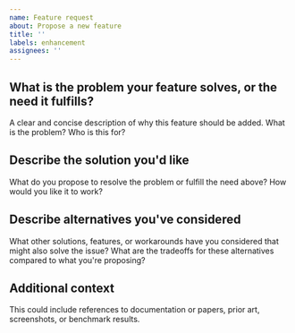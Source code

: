 ```yaml
---
name: Feature request
about: Propose a new feature
title: ''
labels: enhancement
assignees: ''
---
```


## What is the problem your feature solves, or the need it fulfills?

A clear and concise description of why this feature should be added. What is the problem? Who is this for?

## Describe the solution you'd like

What do you propose to resolve the problem or fulfill the need above? How would you like it to work?

## Describe alternatives you've considered

What other solutions, features, or workarounds have you considered that might also solve the issue? What are the tradeoffs for these alternatives compared to what you're proposing?

## Additional context

This could include references to documentation or papers, prior art, screenshots, or benchmark results.
